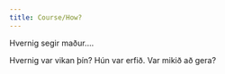 ```yaml
---
title: Course/How?
---
```


Hvernig segir maður....


Hvernig var vikan þín?
Hún var erfið.
Var mikið að gera?